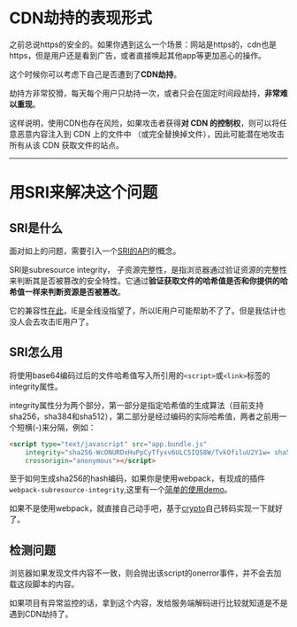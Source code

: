 # CDN劫持的表现形式

之前总说https的安全的。如果你遇到这么一个场景：网站是https的，cdn也是https，但是用户还是看到广告，或者直接唤起其他app等更加恶心的操作。

这个时候你可以考虑下自己是否遭到了**CDN劫持**。

劫持方非常狡猾，每天每个用户只劫持一次，或者只会在固定时间段劫持，**非常难以重现**。

这样说明，使用CDN也存在风险，如果攻击者获得**对 CDN 的控制权**，则可以将任意恶意内容注入到 CDN 上的文件中 （或完全替换掉文件），因此可能潜在地攻击所有从该 CDN 获取文件的站点。

---

# 用SRI来解决这个问题

## SRI是什么

面对如上的问题，需要引入一个[SRI的API](https://developer.mozilla.org/en-US/docs/Web/Security/Subresource_Integrity)的概念。

SRI是subresource integrity， 子资源完整性，是指浏览器通过验证资源的完整性来判断其是否被篡改的安全特性。它通过**验证获取文件的哈希值是否和你提供的哈希值一样来判断资源是否被篡改**。

它的兼容性[在此](https://caniuse.com/#feat=subresource-integrity)，IE是全线没指望了，所以IE用户可能帮助不了了。但是我估计也没人会去攻击IE用户了。

## SRI怎么用

将使用base64编码过后的文件哈希值写入所引用的`<script>`或`<link>`标签的integrity属性。

integrity属性分为两个部分，第一部分是指定哈希值的生成算法（目前支持sha256，sha384和sha512），第二部分是经过编码的实际哈希值，两者之前用一个短横(-)来分隔，例如：

``` html
<script type="text/javascript" src="app.bundle.js"
    integrity="sha256-WcONURDxHuPpCyTfyxv6ULC5IQS8W/TvkOfiluU2Y1w= sha512-XZBIDDYvednMCvIE+VxLhoh3GZ550KQEUuUG8EA/HNUKVOa9sl2YpyeIGVmi6NVu2VAAT+bReuzUszzugYNxKQ=="
    crossorigin="anonymous"></script>
```


至于如何生成sha256的hash编码，如果你是使用webpack，有现成的插件`webpack-subresource-integrity`,这里有一个[简单的使用demo](https://github.com/FunnyLiu/webpackDemo/blob/master/readme.md#%E4%BD%BF%E7%94%A8sri%E6%9D%A5%E5%88%A4%E6%96%ADscript%E5%86%85%E5%AE%B9%E6%98%AF%E5%90%A6%E4%B8%80%E8%87%B4%E4%BB%8E%E8%80%8C%E9%98%B2%E6%AD%A2cdn%E5%8A%AB%E6%8C%81%E9%97%AE%E9%A2%98-by-demo21_sri)。

如果不是使用webpack，就直接自己动手吧，基于[crypto](https://github.com/brix/crypto-js)自己转码实现一下就好了。

## 检测问题

浏览器如果发现文件内容不一致，则会抛出该script的onerror事件，并不会去加载这段脚本的内容。

如果项目有异常监控的话，拿到这个内容，发给服务端解码进行比较就知道是不是遇到CDN劫持了。
